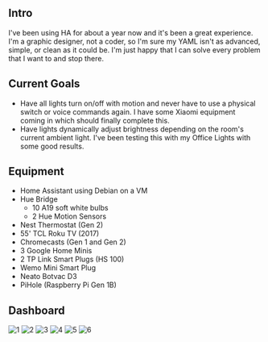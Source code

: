 ## Intro

I've been using HA for about a year now and it's been a great experience. I'm a graphic designer, not a coder, so I'm sure my YAML isn't as advanced, simple, or clean as it could be. I'm just happy that I can solve every problem that I want to and stop there.

## Current Goals
- Have all lights turn on/off with motion and never have to use a physical switch or voice commands again. I have some Xiaomi equipment coming in which should finally complete this.
- Have lights dynamically adjust brightness depending on the room's current ambient light. I've been testing this with my Office Lights with some good results.

## Equipment
- Home Assistant using Debian on a VM
- Hue Bridge
  - 10 A19 soft white bulbs
  - 2 Hue Motion Sensors
- Nest Thermostat (Gen 2)
- 55' TCL Roku TV (2017)
- Chromecasts (Gen 1 and Gen 2)
- 3 Google Home Minis
- 2 TP Link Smart Plugs (HS 100)
- Wemo Mini Smart Plug
- Neato Botvac D3
- PiHole (Raspberry Pi Gen 1B)

## Dashboard
![1](https://i.imgur.com/4amTBzy.jpg)
![2](https://i.imgur.com/yuIG7Mn.jpg)
![3](https://i.imgur.com/42z1zjH.jpg)
![4](https://i.imgur.com/N4C6Nt3.jpg)
![5](https://i.imgur.com/3rQtX1t.jpg)
![6](https://i.imgur.com/oHiYDjN.jpg)
